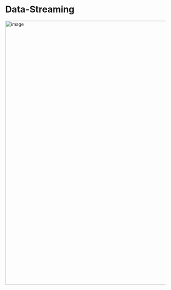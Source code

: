 # Data-Streaming

<img width="827" alt="image" src="https://github.com/user-attachments/assets/987cbc22-07a0-4e61-86ff-9052f4809292">
